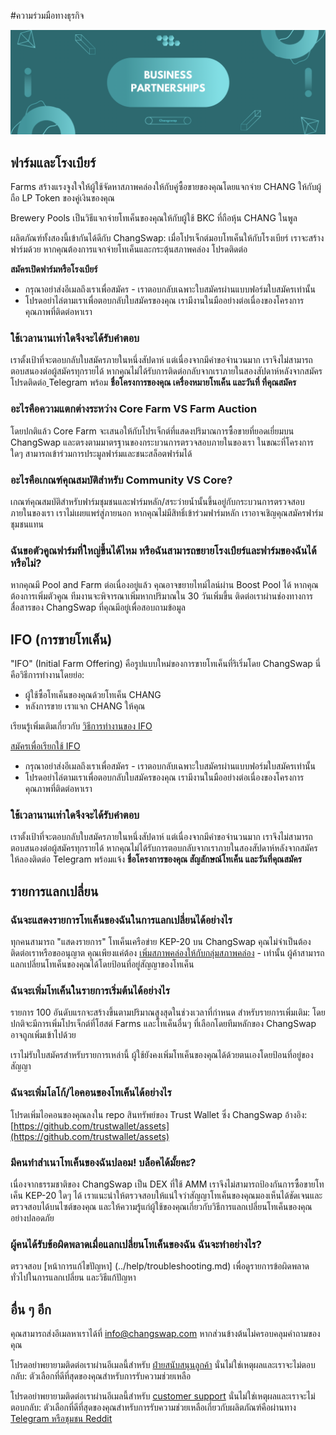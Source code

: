 #ความร่วมมือทางธุรกิจ

![](../.gitbook/assets/business.png)

## ฟาร์มและโรงเบียร์

Farms สร้างแรงจูงใจให้ผู้ใช้จัดหาสภาพคล่องให้กับคู่ซื้อขายของคุณโดยแจกจ่าย CHANG ให้กับผู้ถือ LP Token ของคู่เงินของคุณ

Brewery Pools เป็นวิธีแจกจ่ายโทเค็นของคุณให้กับผู้ใช้ BKC ที่ถือหุ้น CHANG ในพูล

ผลิตภัณฑ์ทั้งสองนี้เข้ากันได้ดีกับ ChangSwap: เมื่อโปรเจ็กต์มอบโทเค็นให้กับโรงเบียร์ เราจะสร้างฟาร์มด้วย หากคุณต้องการแจกจ่ายโทเค็นและกระตุ้นสภาพคล่อง โปรดติดต่อ

**​สมัครเปิดฟาร์มหรือโรงเบียร์​**

* กรุณาอย่าส่งอีเมลถึงเราเพื่อสมัคร - เราตอบกลับเฉพาะใบสมัครผ่านแบบฟอร์มใบสมัครเท่านั้น
* โปรดอย่าไล่ตามเราเพื่อตอบกลับใบสมัครของคุณ เรามีงานในมืออย่างต่อเนื่องของโครงการคุณภาพที่ติดต่อหาเรา

### ใช้เวลานานเท่าใดจึงจะได้รับคำตอบ

เราตั้งเป้าที่จะตอบกลับใบสมัครภายในหนึ่งสัปดาห์ แต่เนื่องจากมีคำขอจำนวนมาก เราจึงไม่สามารถตอบสนองต่อผู้สมัครทุกรายได้ หากคุณไม่ได้รับการติดต่อกลับจากเราภายในสองสัปดาห์หลังจากสมัคร โปรดติดต่อ[ ](https://t.me/ChefTaro)Telegram พร้อม **ชื่อโครงการของคุณ เครื่องหมายโทเค็น และวันที่ ที่คุณสมัคร**

### อะไรคือความแตกต่างระหว่าง Core Farm VS Farm Auction

โดยปกติแล้ว Core Farm จะเสนอให้กับโปรเจ็กต์ที่แสดงปริมาณการซื้อขายที่ยอดเยี่ยมบน ChangSwap และตรงตามมาตรฐานของกระบวนการตรวจสอบภายในของเรา ในขณะที่โครงการใดๆ สามารถเข้าร่วมการประมูลฟาร์มและชนะสล็อตฟาร์มได้

### อะไรคือเกณฑ์คุณสมบัติสำหรับ Community VS Core?

เกณฑ์คุณสมบัติสำหรับฟาร์มชุมชนและฟาร์มหลัก/สระว่ายน้ำนั้นขึ้นอยู่กับกระบวนการตรวจสอบภายในของเรา เราไม่เผยแพร่สู่ภายนอก หากคุณไม่มีสิทธิ์เข้าร่วมฟาร์มหลัก เราอาจเชิญคุณสมัครฟาร์มชุมชนแทน

### ฉันขอตัวคูณฟาร์มที่ใหญ่ขึ้นได้ไหม หรือฉันสามารถขยายโรงเบียร์และฟาร์มของฉันได้หรือไม่?

หากคุณมี Pool and Farm ต่อเนื่องอยู่แล้ว คุณอาจขยายไทม์ไลน์ผ่าน Boost Pool ได้ หากคุณต้องการเพิ่มตัวคูณ ทีมงานจะพิจารณาเพิ่มหากปริมาณใน 30 วันเพิ่มขึ้น ติดต่อเราผ่านช่องทางการสื่อสารของ ChangSwap ที่คุณมีอยู่เพื่อสอบถามข้อมูล

## IFO (การขายโทเค็น)

"IFO" (Initial Farm Offering) คือรูปแบบใหม่ของการขายโทเค็นที่ริเริ่มโดย ChangSwap นี่คือวิธีการทำงานโดยย่อ:

* ผู้ใช้ซื้อโทเค็นของคุณด้วยโทเค็น CHANG
* หลังการขาย เราแจก CHANG ให้คุณ

เรียนรู้เพิ่มเติมเกี่ยวกับ [วิธีการทำงานของ IFO](https://medium.com/changswap/initial-farm-offering-ifo-3-0-ifo-staking-pool-622d8bd356f1)

[สมัครเพื่อเรียกใช้ IFO](https://docs.google.com/forms/d/e/1FAIpQLSf0Vmy3k0KyXtXwqxr8QLjD8Xd6KBAmkYxcBRRVTUYJVX17fA/viewform)

* กรุณาอย่าส่งอีเมลถึงเราเพื่อสมัคร - เราตอบกลับเฉพาะใบสมัครผ่านแบบฟอร์มใบสมัครเท่านั้น
* โปรดอย่าไล่ตามเราเพื่อตอบกลับใบสมัครของคุณ เรามีงานในมืออย่างต่อเนื่องของโครงการคุณภาพที่ติดต่อหาเรา

### ใช้เวลานานเท่าใดจึงจะได้รับคำตอบ

เราตั้งเป้าที่จะตอบกลับใบสมัครภายในหนึ่งสัปดาห์ แต่เนื่องจากมีคำขอจำนวนมาก เราจึงไม่สามารถตอบสนองต่อผู้สมัครทุกรายได้ หากคุณไม่ได้รับการตอบกลับจากเราภายในสองสัปดาห์หลังจากสมัคร ให้ลองติดต่อ Telegram พร้อมแจ้ง **ชื่อโครงการของคุณ สัญลักษณ์โทเค็น และวันที่คุณสมัคร**

## รายการแลกเปลี่ยน <a href="#exchange" id="exchange"></a>

### ฉันจะแสดงรายการโทเค็นของฉันในการแลกเปลี่ยนได้อย่างไร

ทุกคนสามารถ "แสดงรายการ" โทเค็นเครือข่าย KEP-20 บน ChangSwap คุณไม่จำเป็นต้องติดต่อเราหรือขออนุญาต คุณเพียงแค่ต้อง [เพิ่มสภาพคล่องให้กับกลุ่มสภาพคล่อง](../products/changswap-exchange/changswap-pools.md) - เท่านั้น ผู้ค้าสามารถแลกเปลี่ยนโทเค็นของคุณได้โดยป้อนที่อยู่สัญญาของโทเค็น

### ฉันจะเพิ่มโทเค็นในรายการเริ่มต้นได้อย่างไร

รายการ 100 อันดับแรกจะสร้างขึ้นตามปริมาณสูงสุดในช่วงเวลาที่กำหนด สำหรับรายการเพิ่มเติม: โดยปกติจะมีการเพิ่มโปรเจ็กต์ที่โฮสต์ Farms และโทเค็นอื่นๆ ที่เลือกโดยทีมหลักของ ChangSwap อาจถูกเพิ่มเข้าไปด้วย

เราไม่รับใบสมัครสำหรับรายการเหล่านี้ ผู้ใช้ยังคงเพิ่มโทเค็นของคุณได้ด้วยตนเองโดยป้อนที่อยู่ของสัญญา

### ฉันจะเพิ่มโลโก้/ไอคอนของโทเค็นได้อย่างไร

โปรดเพิ่มไอคอนของคุณลงใน repo สินทรัพย์ของ Trust Wallet ซึ่ง ChangSwap อ้างอิง: [https://github.com/trustwallet/assets](https://github.com/trustwallet/assets)

### มีคนทำสำเนาโทเค็นของฉันปลอม! บล็อคได้มั้ยคะ?

เนื่องจากธรรมชาติของ ChangSwap เป็น DEX ที่ใช้ AMM เราจึงไม่สามารถป้องกันการซื้อขายโทเค็น KEP-20 ใดๆ ได้ เราแนะนำให้ตรวจสอบให้แน่ใจว่าสัญญาโทเค็นของคุณมองเห็นได้ชัดเจนและตรวจสอบได้บนไซต์ของคุณ และให้ความรู้แก่ผู้ใช้ของคุณเกี่ยวกับวิธีการแลกเปลี่ยนโทเค็นของคุณอย่างปลอดภัย

### ผู้คนได้รับข้อผิดพลาดเมื่อแลกเปลี่ยนโทเค็นของฉัน ฉันจะทำอย่างไร?

ตรวจสอบ [หน้าการแก้ไขปัญหา] (../help/troubleshooting.md) เพื่อดูรายการข้อผิดพลาดทั่วไปในการแลกเปลี่ยน และวิธีแก้ปัญหา

## อื่น ๆ อีก

คุณสามารถส่งอีเมลหาเราได้ที่ info@changswap.com หากส่วนข้างต้นไม่ครอบคลุมคำถามของคุณ

โปรดอย่าพยายามติดต่อเราผ่านอีเมลนี้สำหรับ [ฝ่ายสนับสนุนลูกค้า](customer-support.md) นั่นไม่ใช่เหตุผลและเราจะไม่ตอบกลับ: ตัวเลือกที่ดีที่สุดของคุณสำหรับการรับความช่วยเหลือ

โปรดอย่าพยายามติดต่อเราผ่านอีเมลนี้สำหรับ [customer support](customer-support.md) นั่นไม่ใช่เหตุผลและเราจะไม่ตอบกลับ: ตัวเลือกที่ดีที่สุดของคุณสำหรับการรับความช่วยเหลือเกี่ยวกับผลิตภัณฑ์คือผ่านทาง [Telegram หรือชุมชน Reddit](telegram.md)
